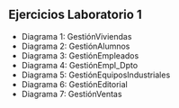## Ejercicios Laboratorio 1
* Diagrama 1: GestiónViviendas
* Diagrama 2: GestiónAlumnos
* Diagrama 3: GestiónEmpleados
* Diagrama 4: GestiónEmpl_Dpto 
* Diagrama 5: GestiónEquiposIndustriales
* Diagrama 6: GestiónEditorial
* Diagrama 7: GestiónVentas
